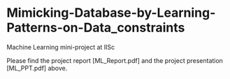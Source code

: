 # Mimicking-Database-by-Learning-Patterns-on-Data_constraints
Machine Learning mini-project at IISc

Please find the project report [ML_Report.pdf] and the project presentation [ML_PPT.pdf] above.
